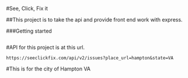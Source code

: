 #See, Click, Fix it

##This project is to take the api and provide front end work with express.

###Getting started
```
```

#API for this project is at this url.
```
https://seeclickfix.com/api/v2/issues?place_url=hampton&state=VA
```

#This is for the city of Hampton VA 

